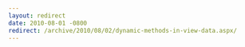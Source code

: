 ```yaml
---
layout: redirect
date: 2010-08-01 -0800
redirect: /archive/2010/08/02/dynamic-methods-in-view-data.aspx/
---
```

